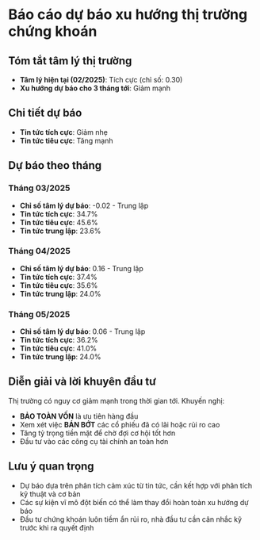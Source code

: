 # Báo cáo dự báo xu hướng thị trường chứng khoán

## Tóm tắt tâm lý thị trường
- **Tâm lý hiện tại (02/2025)**: Tích cực (chỉ số: 0.30)
- **Xu hướng dự báo cho 3 tháng tới**: Giảm mạnh

## Chi tiết dự báo
- **Tin tức tích cực**: Giảm nhẹ
- **Tin tức tiêu cực**: Tăng mạnh

## Dự báo theo tháng
### Tháng 03/2025
- **Chỉ số tâm lý dự báo**: -0.02 - Trung lập
- **Tin tức tích cực**: 34.7%
- **Tin tức tiêu cực**: 45.6%
- **Tin tức trung lập**: 23.6%

### Tháng 04/2025
- **Chỉ số tâm lý dự báo**: 0.16 - Trung lập
- **Tin tức tích cực**: 37.4%
- **Tin tức tiêu cực**: 35.6%
- **Tin tức trung lập**: 24.0%

### Tháng 05/2025
- **Chỉ số tâm lý dự báo**: 0.06 - Trung lập
- **Tin tức tích cực**: 36.2%
- **Tin tức tiêu cực**: 41.0%
- **Tin tức trung lập**: 24.0%

## Diễn giải và lời khuyên đầu tư

Thị trường có nguy cơ giảm mạnh trong thời gian tới. Khuyến nghị:
- **BẢO TOÀN VỐN** là ưu tiên hàng đầu
- Xem xét việc **BÁN BỚT** các cổ phiếu đã có lãi hoặc rủi ro cao
- Tăng tỷ trọng tiền mặt để chờ đợi cơ hội tốt hơn
- Đầu tư vào các công cụ tài chính an toàn hơn

## Lưu ý quan trọng
- Dự báo dựa trên phân tích cảm xúc từ tin tức, cần kết hợp với phân tích kỹ thuật và cơ bản
- Các sự kiện vĩ mô đột biến có thể làm thay đổi hoàn toàn xu hướng dự báo
- Đầu tư chứng khoán luôn tiềm ẩn rủi ro, nhà đầu tư cần cân nhắc kỹ trước khi ra quyết định
